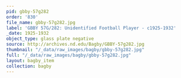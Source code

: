 ```yaml
---
pid: gbby-57g282
order: '830'
file_name: gbby-57g282.jpg
label: 'GBBY 57G/282: Unidentified Football Player - c1925-1932'
_date: 1925-1932
object_type: glass plate negative
source: http://archives.nd.edu/Bagby/GBBY-57g282.jpg
thumbnail: "/_data/raw_images/bagby/gbby-57g282.jpg"
full: "/_data/raw_images/bagby/gbby-57g282.jpg"
layout: bagby_item
collection: bagby
---
```

